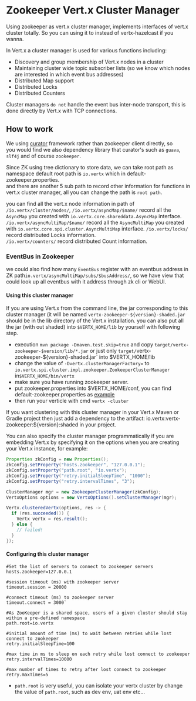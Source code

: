 # Zookeeper Vert.x Cluster Manager
Using zookeeper as vert.x cluster manager, implements interfaces of vert.x cluster totally.
So you can using it to instead of vertx-hazelcast if you wanna.  
  
In Vert.x a cluster manager is used for various functions including:
- Discovery and group membership of Vert.x nodes in a cluster
- Maintaining cluster wide topic subscriber lists (so we know which nodes are interested in which event bus addresses)
- Distributed Map support
- Distributed Locks
- Distributed Counters  

Cluster managers `do not` handle the event bus inter-node transport, this is done directly by Vert.x with TCP connections.

## How to work
We using [curator](http://curator.apache.org/) framework rather than zookeeper client directly, so  
you would find we also dependency library that curator's such as `guava`, `slf4j` and of course `zookeeper`.  

Since ZK using tree dictionary to store data, we can take root path as namespace default root path is `io.vertx` which in default-zookeeper.properties.  
and there are another 5 sub path to record other information for functions in vert.x cluster manager, all you can change the path is `root path`.  

you can find all the vert.x node information in path of `/io.vertx/cluster/nodes/`,
`/io.vertx/asyncMap/$name/` record all the `AsyncMap` you created with `io.vertx.core.shareddata.AsyncMap` interface.
`/io.vertx/asyncMultiMap/$name/` record all the `AsyncMultiMap` you created with `io.vertx.core.spi.cluster.AsyncMultiMap` interface.
`/io.vertx/locks/` record distributed Locks information.  
`/io.vertx/counters/` record distributed Count information.  

### EventBus in Zookeeper
we could also find how many `EventBus` register with an eventbus address in ZK path`io.vertx/asyncMultiMap/subs/$busAddress/`, so we have view that could 
look up all eventbus with it address through zk cli or WebUI.

#### Using this cluster manager
If you are using Vert.x from the command line, the jar corresponding to this cluster manager 
(it will be named `vertx-zookeeper-${version}-shaded.jar` should be in the lib directory of the Vert.x installation.
you can also put all the jar (with out shaded) into `$VERTX_HOME/lib` by yourself with following step.

- execution `mvn package -Dmaven.test.skip=true` and copy `target/vertx-zookeeper-$version/lib/*.jar` or just only `target/`vertx-zookeeper-${version}-shaded.jar` into $VERTX_HOME/lib
- change the value of `-Dvertx.clusterManagerFactory=` to `io.vertx.spi.cluster.impl.zookeeper.ZookeeperClusterManager` in`$VERTX_HOME/bin/vertx`
- make sure you have running zookeeper server.
- put zookeeper.properties into $VERTX_HOME/conf, you can find default-zookeeper.properties as [example](https://github.com/stream1984/vertx-zookeeper/blob/master/src/main/resources/default-zookeeper.properties)
- then run your verticle with cmd `vertx -cluster`

If you want clustering with this cluster manager in your Vert.x Maven or Gradle project then just add a dependency to 
the artifact: io.vertx:vertx-zookeeper:${version}:shaded in your project.  

You can also specify the cluster manager programmatically if you are embedding Vert.x by specifying it on the options when you are creating your Vert.x instance, 
for example:
```java
Properties zkConfig = new Properties();
zkConfig.setProperty("hosts.zookeeper", "127.0.0.1");
zkConfig.setProperty("path.root", "io.vertx");
zkConfig.setProperty("retry.initialSleepTime", "1000");
zkConfig.setProperty("retry.intervalTimes", "3");

ClusterManager mgr = new ZookeeperClusterManager(zkConfig);
VertxOptions options = new VertxOptions().setClusterManager(mgr);

Vertx.clusteredVertx(options, res -> {
  if (res.succeeded()) {
    Vertx vertx = res.result();
  } else {
    // failed!
  }
});
```

#### Configuring this cluster manager
```properties
#Set the list of servers to connect to zookeeper servers
hosts.zookeeper=127.0.0.1

#session timeout (ms) with zookeeper server
timeout.session = 20000

#connect timeout (ms) to zookeeper server
timeout.connect = 3000`

#As ZooKeeper is a shared space, users of a given cluster should stay within a pre-defined namespace
path.root=io.vertx

#initial amount of time (ms) to wait between retries while lost connect to zookeeper
retry.initialSleepTime=100

#max time in ms to sleep on each retry while lost connect to zookeeper
retry.intervalTimes=10000

#max number of times to retry after lost connect to zookeeper
retry.maxTimes=5
```

* `path.root` is very useful, you can isolate your vertx cluster by change the value of `path.root`, such as dev env, uat env etc...
